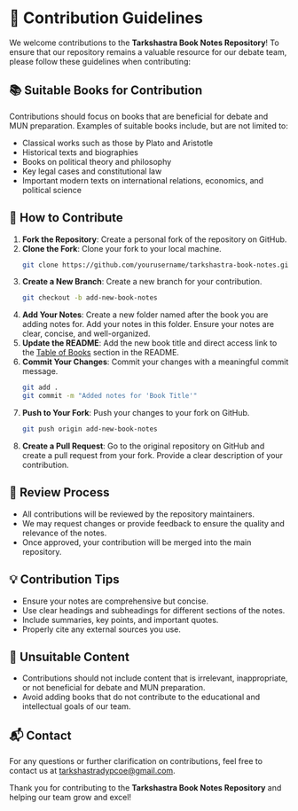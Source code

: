 # 🤝 Contribution Guidelines

We welcome contributions to the **Tarkshastra Book Notes Repository**! To ensure that our repository remains a valuable resource for our debate team, please follow these guidelines when contributing:

## 📚 Suitable Books for Contribution
Contributions should focus on books that are beneficial for debate and MUN preparation. Examples of suitable books include, but are not limited to:
- Classical works such as those by Plato and Aristotle
- Historical texts and biographies
- Books on political theory and philosophy
- Key legal cases and constitutional law
- Important modern texts on international relations, economics, and political science

## 📝 How to Contribute
1. **Fork the Repository**: Create a personal fork of the repository on GitHub.
2. **Clone the Fork**: Clone your fork to your local machine.
   ```bash
   git clone https://github.com/yourusername/tarkshastra-book-notes.git
   ```
3. **Create a New Branch**: Create a new branch for your contribution.
   ```bash
   git checkout -b add-new-book-notes
   ```
4. **Add Your Notes**: Create a new folder named after the book you are adding notes for. Add your notes in this folder. Ensure your notes are clear, concise, and well-organized.
5. **Update the README**: Add the new book title and direct access link to the [Table of Books](./README.md#table-of-books) section in the README.
6. **Commit Your Changes**: Commit your changes with a meaningful commit message.
   ```bash
   git add .
   git commit -m "Added notes for 'Book Title'"
   ```
7. **Push to Your Fork**: Push your changes to your fork on GitHub.
   ```bash
   git push origin add-new-book-notes
   ```
8. **Create a Pull Request**: Go to the original repository on GitHub and create a pull request from your fork. Provide a clear description of your contribution.

## 🔄 Review Process
- All contributions will be reviewed by the repository maintainers.
- We may request changes or provide feedback to ensure the quality and relevance of the notes.
- Once approved, your contribution will be merged into the main repository.

## 💡 Contribution Tips
- Ensure your notes are comprehensive but concise.
- Use clear headings and subheadings for different sections of the notes.
- Include summaries, key points, and important quotes.
- Properly cite any external sources you use.

## 🚫 Unsuitable Content
- Contributions should not include content that is irrelevant, inappropriate, or not beneficial for debate and MUN preparation.
- Avoid adding books that do not contribute to the educational and intellectual goals of our team.

## 📬 Contact
For any questions or further clarification on contributions, feel free to contact us at [tarkshastradypcoe@gmail.com](mailto:tarkshastradypcoe@gmail.com).

Thank you for contributing to the **Tarkshastra Book Notes Repository** and helping our team grow and excel!
